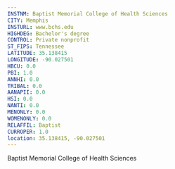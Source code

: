 ```yaml
---
INSTNM: Baptist Memorial College of Health Sciences
CITY: Memphis
INSTURL: www.bchs.edu
HIGHDEG: Bachelor's degree
CONTROL: Private nonprofit
ST_FIPS: Tennessee
LATITUDE: 35.138415
LONGITUDE: -90.027501
HBCU: 0.0
PBI: 1.0
ANNHI: 0.0
TRIBAL: 0.0
AANAPII: 0.0
HSI: 0.0
NANTI: 0.0
MENONLY: 0.0
WOMENONLY: 0.0
RELAFFIL: Baptist
CURROPER: 1.0
location: 35.138415, -90.027501
---
```

Baptist Memorial College of Health Sciences